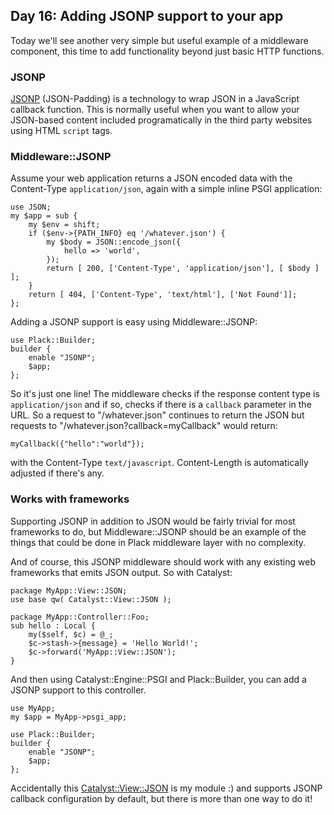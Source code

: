 ## Day 16: Adding JSONP support to your app

Today we'll see another very simple but useful example of a middleware component, this time to add functionality beyond just basic HTTP functions.

### JSONP

[JSONP](http://ajaxian.com/archives/jsonp-json-with-padding) (JSON-Padding) is a technology to wrap JSON in a JavaScript callback function. This is normally useful when you want to allow your JSON-based content included programatically in the third party websites using HTML `script` tags.

### Middleware::JSONP

Assume your web application returns a JSON encoded data with the Content-Type `application/json`, again with a simple inline PSGI application:

    use JSON;
    my $app = sub {
        my $env = shift;
        if ($env->{PATH_INFO} eq '/whatever.json') {
            my $body = JSON::encode_json({
                hello => 'world',
            });
            return [ 200, ['Content-Type', 'application/json'], [ $body ] ];
        }
        return [ 404, ['Content-Type', 'text/html'], ['Not Found']];
    };

Adding a JSONP support is easy using Middleware::JSONP:

    use Plack::Builder;
    builder {
        enable "JSONP";
        $app;
    };

So it's just one line! The middleware checks if the response content type is `application/json` and if so, checks if there is a `callback` parameter in the URL. So a request to "/whatever.json" continues to return the JSON but requests to "/whatever.json?callback=myCallback" would return:

    myCallback({"hello":"world"});

with the Content-Type `text/javascript`. Content-Length is automatically adjusted if there's any.

### Works with frameworks

Supporting JSONP in addition to JSON would be fairly trivial for most frameworks to do, but Middleware::JSONP should be an example of the things that could be done in Plack middleware layer with no complexity.

And of course, this JSONP middleware should work with any existing web frameworks that emits JSON output. So with Catalyst:

    package MyApp::View::JSON;
    use base qw( Catalyst::View::JSON );

    package MyApp::Controller::Foo;
    sub hello : Local {
        my($self, $c) = @_;
        $c->stash->{message} = 'Hello World!';
        $c->forward('MyApp::View::JSON');
    }

And then using Catalyst::Engine::PSGI and Plack::Builder, you can add a JSONP support to this controller. 

    use MyApp;
    my $app = MyApp->psgi_app;
    
    use Plack::Builder;
    builder {
        enable "JSONP";
        $app;
    };

Accidentally this [Catalyst::View::JSON](http://search.cpan.org/perldoc?Catalyst::View::JSON) is my module :) and supports JSONP callback configuration by default, but there is more than one way to do it!
